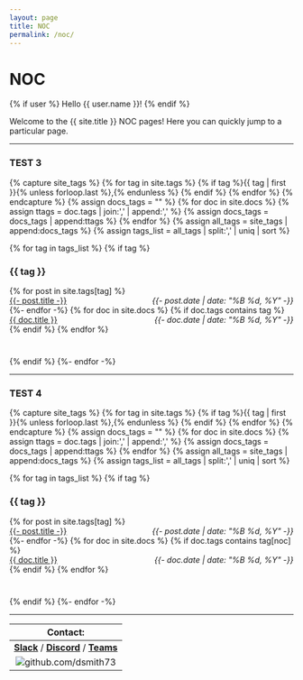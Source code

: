 ```yaml
---
layout: page
title: NOC
permalink: /noc/
---
```


# NOC

{% if user %}
  Hello {{ user.name }}!
{% endif %}

Welcome to the {{ site.title }} NOC pages! Here you can quickly jump to a 
particular page.

---

### TEST 3
{% capture site_tags %}
    {% for tag in site.tags %}
        {% if tag %}{{ tag | first }}{% unless forloop.last %},{% endunless %}
        {% endif %}
    {% endfor %}
{% endcapture %}
{% assign docs_tags = "" %}
    {% for doc in site.docs %}
        {% assign ttags = doc.tags | join:',' | append:',' %}
        {% assign docs_tags = docs_tags | append:ttags %}
    {% endfor %}
{% assign all_tags = site_tags | append:docs_tags %}
{% assign tags_list = all_tags | split:',' | uniq | sort %}

{% for tag in tags_list %}
    {% if tag %}<h3 id="{{ tag | replace: '/', '-' }}" class="linked-section">{{ tag }}</h3>
        <div class="post-list" style="margin-bottom:40px">
        {% for post in site.tags[tag] %}<div class="tag-entry">
            <a href="{{- site.url -}}{{- post.url -}}">{{- post.title -}}</a>
            <time style="font-style:italic; float:right" datetime="{{- post.date | date_to_xmlschema -}}"> {{- post.date | date: "%B %d, %Y" -}}</time>
            </div>
        {%- endfor -%}
        {% for doc in site.docs %}
            {% if doc.tags contains tag %}
                <div class="tag-entry">
                    <a href="{{- site.baseurl -}}{{- doc.url -}}">{{ doc.title }}</a>
                    <time style="font-style:italic; float:right" datetime="{{- doc.date | date_to_xmlschema -}}"> {{- doc.date | date: "%B %d, %Y" -}}</time>
                </div>
            {% endif %}
        {% endfor %}
        </div>
    {% endif %}
{%- endfor -%}

---

### TEST 4
{% capture site_tags %}
    {% for tag in site.tags %}
        {% if tag %}{{ tag | first }}{% unless forloop.last %},{% endunless %}
        {% endif %}
    {% endfor %}
{% endcapture %}
{% assign docs_tags = "" %}
    {% for doc in site.docs %}
        {% assign ttags = doc.tags | join:',' | append:',' %}
        {% assign docs_tags = docs_tags | append:ttags %}
    {% endfor %}
{% assign all_tags = site_tags | append:docs_tags %}
{% assign tags_list = all_tags | split:',' | uniq | sort %}

{% for tag in tags_list %}
    {% if tag %}<h3 id="{{ tag | replace: '/', '-' }}" class="linked-section">{{ tag }}</h3>
        <div class="post-list" style="margin-bottom:40px">
        {% for post in site.tags[tag] %}<div class="tag-entry">
            <a href="{{- site.url -}}{{- post.url -}}">{{- post.title -}}</a>
            <time style="font-style:italic; float:right" datetime="{{- post.date | date_to_xmlschema -}}"> {{- post.date | date: "%B %d, %Y" -}}</time>
            </div>
        {%- endfor -%}
        {% for doc in site.docs %}
            {% if doc.tags contains tag[noc] %}
                <div class="tag-entry">
                    <a href="{{- site.baseurl -}}{{- doc.url -}}">{{ doc.title }}</a>
                    <time style="font-style:italic; float:right" datetime="{{- doc.date | date_to_xmlschema -}}"> {{- doc.date | date: "%B %d, %Y" -}}</time>
                </div>
            {% endif %}
        {% endfor %}
        </div>
    {% endif %}
{%- endfor -%}








---

| Contact: |
| :---------: |
| **[Slack](https://101101workspace.slack.com/archives/D012ESWSXHQ "dsmith73 on 101101 workspace")** / **[Discord](https://discord.gg/RmzVNzx)** / **[Teams](https://teams.microsoft.com/l/chat/0/0?users=dsmith73@gmail.com)** |
| ![github.com/dsmith73](https://avatars1.githubusercontent.com/u/44279121?s=60&u=7a933a33b51505f9d6435eeffae1c8156a47dc77&v=4 "github.com/dsmith73") |

